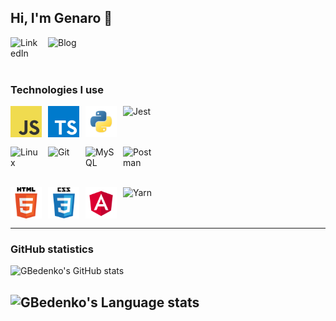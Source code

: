 ## Hi, I'm Genaro 👋

[<img align="left" alt="LinkedIn" width="50px" style="margin-right: 10px" src="https://image.flaticon.com/icons/png/512/174/174857.png" />][linkedin]
[<img align="left" alt="Blog" width="50px" src="https://upload.wikimedia.org/wikipedia/commons/thumb/9/98/WordPress_blue_logo.svg/1024px-WordPress_blue_logo.svg.png" />][blog]

<br />
<br />
<br />

### Technologies I use

[<img align="left" alt="JavaScript" style="margin-right: 10px" width="50px" src="https://raw.githubusercontent.com/github/explore/80688e429a7d4ef2fca1e82350fe8e3517d3494d/topics/javascript/javascript.png" />][repos]
[<img align="left" alt="TypeScript" style="margin-right: 10px" width="50px" src="https://raw.githubusercontent.com/github/explore/80688e429a7d4ef2fca1e82350fe8e3517d3494d/topics/typescript/typescript.png" />][repos]
[<img align="left" alt="Python" style="margin-right: 10px" width="50px" src="https://raw.githubusercontent.com/github/explore/80688e429a7d4ef2fca1e82350fe8e3517d3494d/topics/python/python.png" />][repos]
[<img align="left" alt="Jest" style="margin-right: 10px" width="50px" src="https://miro.medium.com/max/600/1*RQwRLQ0yyCvYmRn_Nst5yg.png" />][repos]

<br />
<br />
<br />

[<img align="left" alt="Linux" style="margin-right: 10px" width="50px" src="https://upload.wikimedia.org/wikipedia/commons/thumb/3/35/Tux.svg/1200px-Tux.svg.png" />][repos]
[<img align="left" alt="Git" style="margin-right: 10px" width="50px" src="https://git-scm.com/images/logos/downloads/Git-Icon-1788C.png" />][repos]
[<img align="left" alt="MySQL" style="margin-right: 10px" width="50px" src="https://pngimg.com/uploads/mysql/mysql_PNG23.png" />][repos]
[<img align="left" alt="Postman" style="margin-right: 10px" width="50px" src="https://iconape.com/wp-content/png_logo_vector/postman.png" />][repos]

<br />
<br />
<br />

[<img align="left" alt="HTML" style="margin-right: 10px" width="50px" src="https://raw.githubusercontent.com/github/explore/80688e429a7d4ef2fca1e82350fe8e3517d3494d/topics/html/html.png" />][repos]
[<img align="left" alt="CSS" style="margin-right: 10px" width="50px" src="https://raw.githubusercontent.com/github/explore/80688e429a7d4ef2fca1e82350fe8e3517d3494d/topics/css/css.png" />][repos]
[<img align="left" alt="Angular" style="margin-right: 10px" width="50px" src="https://raw.githubusercontent.com/github/explore/80688e429a7d4ef2fca1e82350fe8e3517d3494d/topics/angular/angular.png" />][repos]
[<img align="left" alt="Yarn" style="margin-right: 10px" width="50px" src="https://seeklogo.com/images/Y/yarn-logo-F5E7A65FA2-seeklogo.com.png" />][repos]

<br />
<br />
<br />

---

### GitHub statistics

![GBedenko's GitHub stats](https://github-readme-stats.vercel.app/api?username=GBedenko&count_private=true&show_icons=true&theme=dracula&hide=stars,contribs)

![GBedenko's Language stats](https://github-readme-stats.vercel.app/api/top-langs/?username=GBedenko&theme=dracula&card_width=495&langs_count=10)
<br />
---

[blog]: https://genarobedenko.wordpress.com/
[linkedin]: https://www.linkedin.com/in/genarobedenko
[repos]: https://github.com/GBedenko?tab=repositories